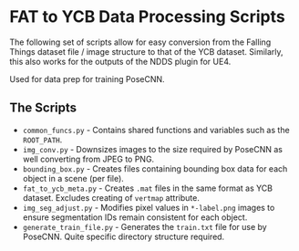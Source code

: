 # FAT to YCB Data Processing Scripts

The following set of scripts allow for easy conversion from the Falling Things dataset file / image structure to that of the YCB dataset. Similarly, this also works for the outputs of the NDDS plugin for UE4.

Used for data prep for training PoseCNN.

## The Scripts
* `common_funcs.py` - Contains shared functions and variables such as the `ROOT_PATH`.
* `img_conv.py` - Downsizes images to the size required by PoseCNN as well converting from JPEG to PNG.
* `bounding_box.py` - Creates files containing bounding box data for each object in a scene (per file).
* `fat_to_ycb_meta.py` - Creates `.mat` files in the same format as YCB dataset. Excludes creating of `vertmap` attribute.
* `img_seg_adjust.py` - Modifies pixel values in `*-label.png` images to ensure segmentation IDs remain consistent for each object.
* `generate_train_file.py` - Generates the `train.txt` file for use by PoseCNN. Quite specific directory structure required.